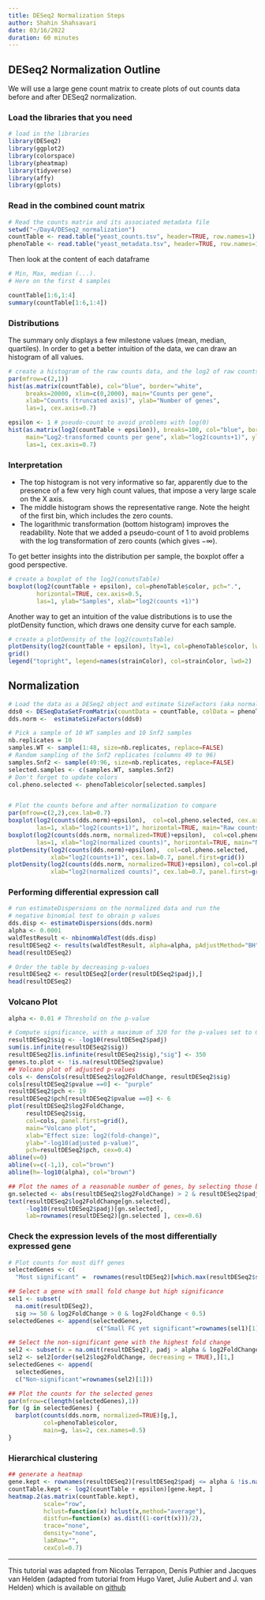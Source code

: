 ```yaml
---
title: DESeq2 Normalization Steps
author: Shahin Shahsavari
date: 03/16/2022
duration: 60 minutes 
---
```


## DESeq2 Normalization Outline

We will use a large gene count matrix to create plots of out counts data before and after
DESeq2 normalization.

### Load the libraries that you need

```R
# load in the libraries
library(DESeq2)
library(ggplot2)
library(colorspace)
library(pheatmap)
library(tidyverse)
library(affy)
library(gplots)
```
### Read in the combined count matrix

```R
# Read the counts matrix and its associated metadata file
setwd("~/Day4/DESeq2_normalization")
countTable <- read.table("yeast_counts.tsv", header=TRUE, row.names=1)
phenoTable <- read.table("yeast_metadata.tsv", header=TRUE, row.names=1)
```

Then look at the content of each dataframe

```R
# Min, Max, median (...). 
# Here on the first 4 samples

countTable[1:6,1:4]
summary(countTable[1:6,1:4])
```

### Distributions

The summary only displays a few milestone values (mean, median, quartiles). In order to get
a better intuition of the data, we can draw an histogram of all values.

```R
# create a histogram of the raw counts data, and the log2 of raw counts
par(mfrow=c(2,1))
hist(as.matrix(countTable), col="blue", border="white",
     breaks=20000, xlim=c(0,2000), main="Counts per gene",
     xlab="Counts (truncated axis)", ylab="Number of genes", 
     las=1, cex.axis=0.7)

epsilon <- 1 # pseudo-count to avoid problems with log(0)
hist(as.matrix(log2(countTable + epsilon)), breaks=100, col="blue", border="white",
     main="Log2-transformed counts per gene", xlab="log2(counts+1)", ylab="Number of genes", 
     las=1, cex.axis=0.7)
```


### Interpretation

* The top histogram is not very informative so far, apparently due to the presence of a few
very high count values, that impose a very large scale on the X axis.
* The middle histogram shows the representative range. Note the height of the first bin,
which includes the zero counts.
* The logarithmic transformation (bottom histogram) improves the readability. Note that we
added a pseudo-count of 1 to avoid problems with the log transformation of zero counts (which gives −∞).

To get better insights into the distribution per sample, the boxplot offer a good perspective.

```R
# create a boxplot of the log2(conutsTable)
boxplot(log2(countTable + epsilon), col=phenoTable$color, pch=".", 
        horizontal=TRUE, cex.axis=0.5,
        las=1, ylab="Samples", xlab="log2(counts +1)")
```

Another way to get an intuition of the value distributions is to use the plotDensity function, which draws one density curve for each sample.

```R
# create a plotDensity of the log2(countsTable)
plotDensity(log2(countTable + epsilon), lty=1, col=phenoTable$color, lwd=2)
grid()
legend("topright", legend=names(strainColor), col=strainColor, lwd=2)
```


## Normalization

```R
# Load the data as a DESeq2 object and estimate SizeFactors (aka normalize)
dds0 <- DESeqDataSetFromMatrix(countData = countTable, colData = phenoTable, design = ~ strain)
dds.norm <-  estimateSizeFactors(dds0)

# Pick a sample of 10 WT samples and 10 Snf2 samples
nb.replicates = 10
samples.WT <- sample(1:48, size=nb.replicates, replace=FALSE)
# Random sampling of the Snf2 replicates (columns 49 to 96)
samples.Snf2 <- sample(49:96, size=nb.replicates, replace=FALSE)
selected.samples <- c(samples.WT, samples.Snf2)
# Don't forget to update colors
col.pheno.selected <- phenoTable$color[selected.samples]


# Plot the counts before and after normalization to compare
par(mfrow=c(2,2),cex.lab=0.7)
boxplot(log2(counts(dds.norm)+epsilon),  col=col.pheno.selected, cex.axis=0.7, 
        las=1, xlab="log2(counts+1)", horizontal=TRUE, main="Raw counts")
boxplot(log2(counts(dds.norm, normalized=TRUE)+epsilon),  col=col.pheno.selected, cex.axis=0.7, 
        las=1, xlab="log2(normalized counts)", horizontal=TRUE, main="Normalized counts") 
plotDensity(log2(counts(dds.norm)+epsilon),  col=col.pheno.selected, 
            xlab="log2(counts+1)", cex.lab=0.7, panel.first=grid()) 
plotDensity(log2(counts(dds.norm, normalized=TRUE)+epsilon), col=col.pheno.selected, 
            xlab="log2(normalized counts)", cex.lab=0.7, panel.first=grid()) 
```



### Performing differential expression call
```R
# run estimateDispersions on the normalized data and run the
# negative binomial test to obrain p values
dds.disp <- estimateDispersions(dds.norm)
alpha <- 0.0001
waldTestResult <- nbinomWaldTest(dds.disp)
resultDESeq2 <- results(waldTestResult, alpha=alpha, pAdjustMethod="BH")
head(resultDESeq2)

# Order the table by decreasing p-values
resultDESeq2 <- resultDESeq2[order(resultDESeq2$padj),]
head(resultDESeq2)
```

### Volcano Plot
```R
alpha <- 0.01 # Threshold on the p-value

# Compute significance, with a maximum of 320 for the p-values set to 0 due to limitation of computation precision
resultDESeq2$sig <- -log10(resultDESeq2$padj)
sum(is.infinite(resultDESeq2$sig))
resultDESeq2[is.infinite(resultDESeq2$sig),"sig"] <- 350
genes.to.plot <- !is.na(resultDESeq2$pvalue)
## Volcano plot of adjusted p-values
cols <- densCols(resultDESeq2$log2FoldChange, resultDESeq2$sig)
cols[resultDESeq2$pvalue ==0] <- "purple"
resultDESeq2$pch <- 19
resultDESeq2$pch[resultDESeq2$pvalue ==0] <- 6
plot(resultDESeq2$log2FoldChange, 
     resultDESeq2$sig, 
     col=cols, panel.first=grid(),
     main="Volcano plot", 
     xlab="Effect size: log2(fold-change)",
     ylab="-log10(adjusted p-value)",
     pch=resultDESeq2$pch, cex=0.4)
abline(v=0)
abline(v=c(-1,1), col="brown")
abline(h=-log10(alpha), col="brown")

## Plot the names of a reasonable number of genes, by selecting those begin not only significant but also having a strong effect size
gn.selected <- abs(resultDESeq2$log2FoldChange) > 2 & resultDESeq2$padj < alpha 
text(resultDESeq2$log2FoldChange[gn.selected],
     -log10(resultDESeq2$padj)[gn.selected],
     lab=rownames(resultDESeq2)[gn.selected ], cex=0.6)
```

### Check the expression levels of the most differentially expressed gene

```R
# Plot counts for most diff genes
selectedGenes <- c(
  "Most significant" =  rownames(resultDESeq2)[which.max(resultDESeq2$sig)])

## Select a gene with small fold change but high significance
sel1 <- subset(
  na.omit(resultDESeq2), 
  sig >= 50 & log2FoldChange > 0 & log2FoldChange < 0.5)
selectedGenes <- append(selectedGenes, 
                         c("Small FC yet significant"=rownames(sel1)[1]))

## Select the non-significant gene with the highest fold change
sel2 <- subset(x = na.omit(resultDESeq2), padj > alpha & log2FoldChange > 0 & baseMean > 1000 & baseMean < 10000)
sel2 <- sel2[order(sel2$log2FoldChange, decreasing = TRUE),][1,]
selectedGenes <- append(
  selectedGenes, 
  c("Non-significant"=rownames(sel2)[1]))

## Plot the counts for the selected genes
par(mfrow=c(length(selectedGenes),1))
for (g in selectedGenes) {
  barplot(counts(dds.norm, normalized=TRUE)[g,], 
          col=phenoTable$color, 
          main=g, las=2, cex.names=0.5)
}
```

### Hierarchical clustering
```R
## generate a heatmap
gene.kept <- rownames(resultDESeq2)[resultDESeq2$padj <= alpha & !is.na(resultDESeq2$padj)]
countTable.kept <- log2(countTable + epsilon)[gene.kept, ]
heatmap.2(as.matrix(countTable.kept), 
          scale="row", 
          hclust=function(x) hclust(x,method="average"), 
          distfun=function(x) as.dist((1-cor(t(x)))/2), 
          trace="none", 
          density="none", 
          labRow="",
          cexCol=0.7)
```

---
This tutorial was adapted from Nicolas Terrapon, Denis Puthier and Jacques van Helden (adapted from tutorial from Hugo Varet, Julie Aubert and J. van Helden) which is available on [github](http://dputhier.github.io/jgb71e-polytech-bioinfo-app/practical/rna-seq_R/rnaseq_diff_Snf2.html)
